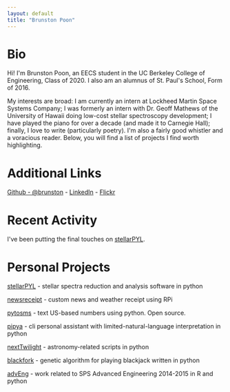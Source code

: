 ```yaml
---
layout: default
title: "Brunston Poon"
---
```


Bio
===

Hi! I'm Brunston Poon, an EECS student in the UC Berkeley College of Engineering, Class of 2020. I also am an alumnus of St. Paul's School, Form of 2016.

My interests are broad: I am currently an intern at Lockheed Martin Space Systems Company; I was formerly an intern with Dr. Geoff Mathews of the University of Hawaii doing low-cost stellar spectroscopy development; I have played the piano for over a decade (and made it to Carnegie Hall); finally, I love to write (particularly poetry). I'm also a fairly good whistler and a voracious reader. Below, you will find a list of projects I find worth highlighting. 

Additional Links
================

[Github - @brunston](https://github.com/brunston) - [LinkedIn](https://linkedin.com/in/brunston) - [Flickr](https://www.flickr.com/photos/purplejellyfish/)

Recent Activity
===============

I've been putting the final touches on [stellarPYL](http://st.bpbp.xyz/).

Personal Projects
=================

[stellarPYL](http://st.bpbp.xyz/) - stellar spectra reduction and analysis software in python

[newsreceipt](https://github.com/brunston/newsreceipt) - custom news and weather receipt using RPi

[pytosms](https://github.com/brunston/pytosms) - text US-based numbers using python. Open source.

[pipya](http://pipya.bpbp.xyz/) - cli personal assistant with limited-natural-language interpretation in python

[nextTwilight](http://next.bpbp.xyz/) - astronomy-related scripts in python

[blackfork](http://blackfork.bpbp.xyz/) - genetic algorithm for playing blackjack written in python

[advEng](http://adveng.bpbpy.xyz/) - work related to SPS Advanced Engineering 2014-2015 in R and python
